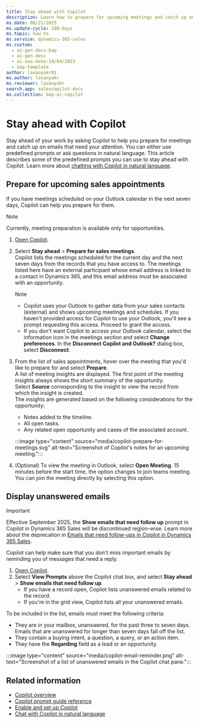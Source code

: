 ```yaml
---
title: Stay ahead with Copilot
description: Learn how to prepare for upcoming meetings and catch up on emails with Copilot in Dynamics 365 Sales.
ms.date: 08/21/2025
ms.update-cycle: 180-days
ms.topic: how-to
ms.service: dynamics-365-sales
ms.custom:
  - ai-gen-docs-bap
  - ai-gen-desc
  - ai-seo-date:10/04/2023
  - bap-template
author: lavanyakr01
ms.author: lavanyakr
ms.reviewer: lavanyakr
search.app: salescopilot-docs
ms.collection: bap-ai-copilot
---
```


# Stay ahead with Copilot

Stay ahead of your work by asking Copilot to help you prepare for meetings and catch up on emails that need your attention. You can either use predefined prompts or ask questions in natural language. This article describes some of the predefined prompts you can use to stay ahead with Copilot. Learn more about [chatting with Copilot in natural language](use-sales-copilot.md#chat-with-copilot-in-NL).

<a name="copilot-meeting-prep"></a>
## Prepare for upcoming sales appointments

If you have meetings scheduled on your Outlook calendar in the next seven days, Copilot can help you prepare for them.  

> [!NOTE]
> Currently, meeting preparation is available only for opportunities.

1. [Open Copilot](use-sales-copilot.md#open-copilot).  
1. Select **Stay ahead** > **Prepare for sales meetings**.  
    Copilot lists the meetings scheduled for the current day and the next seven days from the records that you have access to. The meetings listed here have an external participant whose email address is linked to a contact in Dynamics 365, and this email address must be associated with an opportunity.

    > [!NOTE]
    > - Copilot uses your Outlook to gather data from your sales contacts (external) and shows upcoming meetings and schedules. If you haven't provided access for Copilot to use your Outlook, you'll see a prompt requesting this access. Proceed to grant the access.
    > - If you don't want Copilot to access your Outlook calendar, select the information icon in the meetings section and select **Change preferences**. In the **Disconnect Copilot and Outlook?** dialog box, select **Disconnect**.

1. From the list of sales appointments, hover over the meeting that you'd like to prepare for and select **Prepare**.  
    A list of meeting insights are displayed. The first point of the meeting insights always shows the short summary of the opportunity.  
    Select **Source** corresponding to the insight to view the record from which the insight is created.  
    The insights are generated based on the following considerations for the opportunity:  
    - Notes added to the timeline.  
    - All open tasks.  
    - Any related open opportunity and cases of the associated account.  

    :::image type="content" source="media/copilot-prepare-for-meetings.svg" alt-text="Screenshot of Copilot's notes for an upcoming meeting.":::

1. (Optional) To view the meeting in Outlook, select **Open Meeting**. 15 minutes before the start time, the option changes to join teams meeting. You can join the meeting directly by selecting this option.  

<a name="copilot-email-reminder"></a>

## Display unanswered emails

>[!IMPORTANT]
>Effective September 2025, the **Show emails that need follow up** prompt in Copilot in Dynamics 365 Sales will be discontinued region-wise. Learn more about the deprecation in [Emails that need follow-ups in Copilot in Dynamics 365 Sales](deprecations-sales.md#emails-that-need-follow-ups-in-copilot-in-dynamics-365-sales).

Copilot can help make sure that you don't miss important emails by reminding you of messages that need a reply.

1. [Open Copilot](use-sales-copilot.md#open-copilot).  
1. Select **View Prompts** above the Copilot chat box, and select **Stay ahead** >  **Show emails that need follow up**.  
    - If you have a record open, Copilot lists unanswered emails related to the record.  
    - If you're in the grid view, Copilot lists all your unanswered emails.  

To be included in the list, emails must meet the following criteria:  

- They are in your mailbox, unanswered, for the past three to seven days. Emails that are unanswered for longer than seven days fall off the list.  
- They contain a buying intent, a question, a query, or an action item.  
- They have the **Regarding** field as a lead or an opportunity.  

:::image type="content" source="media/copilot-email-reminder.png" alt-text="Screenshot of a list of unanswered emails in the Copilot chat pane.":::

## Related information

- [Copilot overview](copilot-overview.md)
- [Copilot prompt guide reference](copilot-prompt-guide.md)
- [Enable and set up Copilot](enable-setup-copilot.md)
- [Chat with Copilot in natural language](use-sales-copilot.md#chat-with-copilot-in-NL)
